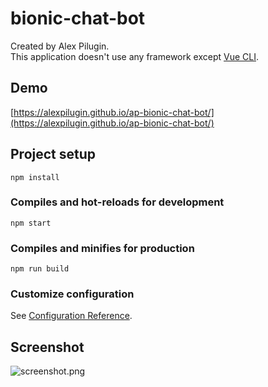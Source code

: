 # bionic-chat-bot

Created by Alex Pilugin.     
This application doesn't use any framework except [Vue CLI](https://cli.vuejs.org/guide/creating-a-project.html).

## Demo
[https://alexpilugin.github.io/ap-bionic-chat-bot/](https://alexpilugin.github.io/ap-bionic-chat-bot/)

## Project setup
```
npm install
```

### Compiles and hot-reloads for development
```
npm start
```

### Compiles and minifies for production
```
npm run build
```

### Customize configuration
See [Configuration Reference](https://cli.vuejs.org/config/).

## Screenshot

![screenshot.png](https://github.com/alexpilugin/ap-bionic-chat-bot/blob/master/git-images/Bionics-chat-bot-screenshot.png "screenshot.png")